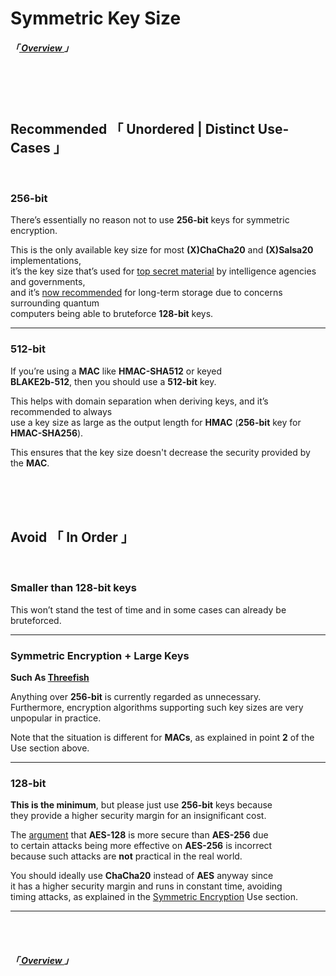 
[ Key Length 3 ]: https://www.keylength.com/en/3/
[ Key Length 6 ]: https://www.keylength.com/en/6/

[ Threefish ]: https://en.wikipedia.org/wiki/Threefish
[ Why 256 ]: https://blog.1password.com/why-we-moved-to-256-bit-aes-keys/

[ Overview ]: ../Overview


# Symmetric Key Size
##### 「[ Overview ]」

<br>
<br>
<br>


## **Recommended** 「 Unordered | Distinct Use-Cases 」

<br>

### 256-bit

There’s essentially no reason not to use **256-bit** keys for symmetric encryption.


This is the only available key size for most **(X)ChaCha20** and **(X)Salsa20** implementations,<br>
it’s the key size that’s used for [top secret material][ Key Length 6 ] by intelligence agencies and governments,<br>
and it’s [now recommended][ Key Length 3 ] for long-term storage due to concerns surrounding quantum<br>
computers being able to bruteforce **128-bit** keys.

---

### 512-bit

If you’re using a **MAC** like **HMAC-SHA512** or keyed<br>
**BLAKE2b-512**, then you should use a **512-bit** key.

This helps with domain separation when deriving keys, and it’s recommended to always<br>
use a key size as large as the output length for **HMAC** (**256-bit** key for **HMAC-SHA256**).

This ensures that the key size doesn't decrease the security provided by the **MAC**.


<br>
<br>
<br>


## **Avoid** 「 In Order 」

<br>

### Smaller than 128-bit keys

This won’t stand the test of time and in some cases can already be bruteforced.

---

### Symmetric Encryption + Large Keys
**Such As [ Threefish ]**

Anything over **256-bit** is currently regarded as unnecessary.<br>
Furthermore, encryption algorithms supporting such key sizes are very unpopular in practice.

Note that the situation is different for **MACs**, as explained in point **2** of the Use section above.

---

### 128-bit

**This is the minimum**, but please just use **256-bit** keys because<br>
they provide a higher security margin for an insignificant cost.

The [argument][ Why 256 ] that **AES-128** is more secure than **AES-256** due<br>
to certain attacks being more effective on **AES-256** is incorrect<br>
because such attacks are **not** practical in the real world.

You should ideally use **ChaCha20** instead of **AES** anyway since<br>
it has a higher security margin and runs in constant time, avoiding<br>
timing attacks, as explained in the [Symmetric Encryption](./Symmetric%20Encryption) Use section.

---

<br>
<br>

##### 「[ Overview ]」

